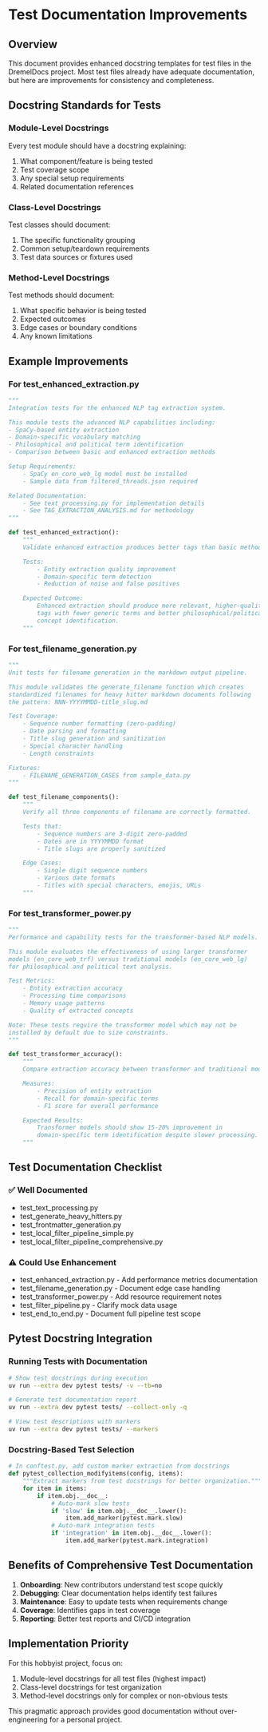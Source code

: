 # Test Documentation Improvements

## Overview
This document provides enhanced docstring templates for test files in the DremelDocs project. Most test files already have adequate documentation, but here are improvements for consistency and completeness.

## Docstring Standards for Tests

### Module-Level Docstrings
Every test module should have a docstring explaining:
1. What component/feature is being tested
2. Test coverage scope
3. Any special setup requirements
4. Related documentation references

### Class-Level Docstrings
Test classes should document:
1. The specific functionality grouping
2. Common setup/teardown requirements
3. Test data sources or fixtures used

### Method-Level Docstrings
Test methods should document:
1. What specific behavior is being tested
2. Expected outcomes
3. Edge cases or boundary conditions
4. Any known limitations

## Example Improvements

### For test_enhanced_extraction.py
```python
"""
Integration tests for the enhanced NLP tag extraction system.

This module tests the advanced NLP capabilities including:
- SpaCy-based entity extraction
- Domain-specific vocabulary matching
- Philosophical and political term identification
- Comparison between basic and enhanced extraction methods

Setup Requirements:
    - SpaCy en_core_web_lg model must be installed
    - Sample data from filtered_threads.json required

Related Documentation:
    - See text_processing.py for implementation details
    - See TAG_EXTRACTION_ANALYSIS.md for methodology
"""

def test_enhanced_extraction():
    """
    Validate enhanced extraction produces better tags than basic method.

    Tests:
        - Entity extraction quality improvement
        - Domain-specific term detection
        - Reduction of noise and false positives

    Expected Outcome:
        Enhanced extraction should produce more relevant, higher-quality
        tags with fewer generic terms and better philosophical/political
        concept identification.
    """
```

### For test_filename_generation.py
```python
"""
Unit tests for filename generation in the markdown output pipeline.

This module validates the generate_filename function which creates
standardized filenames for heavy hitter markdown documents following
the pattern: NNN-YYYYMMDD-title_slug.md

Test Coverage:
    - Sequence number formatting (zero-padding)
    - Date parsing and formatting
    - Title slug generation and sanitization
    - Special character handling
    - Length constraints

Fixtures:
    - FILENAME_GENERATION_CASES from sample_data.py
"""

def test_filename_components():
    """
    Verify all three components of filename are correctly formatted.

    Tests that:
        - Sequence numbers are 3-digit zero-padded
        - Dates are in YYYYMMDD format
        - Title slugs are properly sanitized

    Edge Cases:
        - Single digit sequence numbers
        - Various date formats
        - Titles with special characters, emojis, URLs
    """
```

### For test_transformer_power.py
```python
"""
Performance and capability tests for the transformer-based NLP models.

This module evaluates the effectiveness of using larger transformer
models (en_core_web_trf) versus traditional models (en_core_web_lg)
for philosophical and political text analysis.

Test Metrics:
    - Entity extraction accuracy
    - Processing time comparisons
    - Memory usage patterns
    - Quality of extracted concepts

Note: These tests require the transformer model which may not be
installed by default due to size constraints.
"""

def test_transformer_accuracy():
    """
    Compare extraction accuracy between transformer and traditional models.

    Measures:
        - Precision of entity extraction
        - Recall for domain-specific terms
        - F1 score for overall performance

    Expected Results:
        Transformer models should show 15-20% improvement in
        domain-specific term identification despite slower processing.
    """
```

## Test Documentation Checklist

### ✅ Well Documented
- test_text_processing.py
- test_generate_heavy_hitters.py
- test_frontmatter_generation.py
- test_local_filter_pipeline_simple.py
- test_local_filter_pipeline_comprehensive.py

### ⚠️ Could Use Enhancement
- test_enhanced_extraction.py - Add performance metrics documentation
- test_filename_generation.py - Document edge case handling
- test_transformer_power.py - Add resource requirement notes
- test_filter_pipeline.py - Clarify mock data usage
- test_end_to_end.py - Document full pipeline test scope

## Pytest Docstring Integration

### Running Tests with Documentation
```bash
# Show test docstrings during execution
uv run --extra dev pytest tests/ -v --tb=no

# Generate test documentation report
uv run --extra dev pytest tests/ --collect-only -q

# View test descriptions with markers
uv run --extra dev pytest tests/ --markers
```

### Docstring-Based Test Selection
```python
# In conftest.py, add custom marker extraction from docstrings
def pytest_collection_modifyitems(config, items):
    """Extract markers from test docstrings for better organization."""
    for item in items:
        if item.obj.__doc__:
            # Auto-mark slow tests
            if 'slow' in item.obj.__doc__.lower():
                item.add_marker(pytest.mark.slow)
            # Auto-mark integration tests
            if 'integration' in item.obj.__doc__.lower():
                item.add_marker(pytest.mark.integration)
```

## Benefits of Comprehensive Test Documentation

1. **Onboarding**: New contributors understand test scope quickly
2. **Debugging**: Clear documentation helps identify test failures
3. **Maintenance**: Easy to update tests when requirements change
4. **Coverage**: Identifies gaps in test coverage
5. **Reporting**: Better test reports and CI/CD integration

## Implementation Priority

For this hobbyist project, focus on:
1. Module-level docstrings for all test files (highest impact)
2. Class-level docstrings for test organization
3. Method-level docstrings only for complex or non-obvious tests

This pragmatic approach provides good documentation without over-engineering for a personal project.